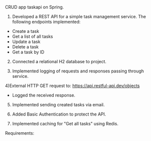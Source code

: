CRUD app taskapi on Spring.

1) Developed a REST API for a simple task management service. The following endpoints implemented:
- Create a task
- Get a list of all tasks
- Update a task
- Delete a task
- Get a task by ID

2) Connected a relational H2 database to project.

3) Implemented logging of requests and responses passing through  service.

4)External HTTP GET request to: https://api.restful-api.dev/objects
 - Logged the received response.

5) Implemented sending created tasks via email.

6) Added Basic Authentication to protect the API.

7) Implemented caching for "Get all tasks" using Redis.

Requirements:

